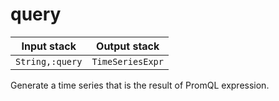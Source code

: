 # query

| Input stack | Output stack |
|-------------|--------------|
| `String,:query` | `TimeSeriesExpr` |

Generate a time series that is the result of PromQL expression.


##

##

##
